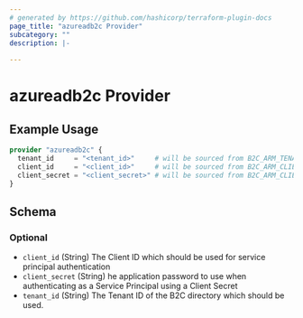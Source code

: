 ```yaml
---
# generated by https://github.com/hashicorp/terraform-plugin-docs
page_title: "azureadb2c Provider"
subcategory: ""
description: |-
  
---
```


# azureadb2c Provider



## Example Usage

```terraform
provider "azureadb2c" {
  tenant_id     = "<tenant_id>"     # will be sourced from B2C_ARM_TENANT_ID if omitted
  client_id     = "<client_id>"     # will be sourced from B2C_ARM_CLIENT_ID if omitted
  client_secret = "<client_secret>" # will be sourced from B2C_ARM_CLIENT_SECRET if omitted
}
```

<!-- schema generated by tfplugindocs -->
## Schema

### Optional

- `client_id` (String) The Client ID which should be used for service principal authentication
- `client_secret` (String) he application password to use when authenticating as a Service Principal using a Client Secret
- `tenant_id` (String) The Tenant ID of the B2C directory which should be used.
